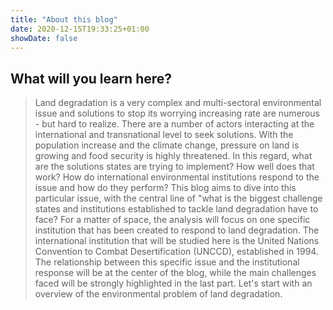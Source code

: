 ```yaml
---
title: "About this blog"
date: 2020-12-15T19:33:25+01:00
showDate: false
---
```


##  What will you learn here?


> Land degradation is a very complex and multi-sectoral environmental issue and solutions to stop its worrying increasing rate are numerous - but hard to realize. There are a number of actors interacting at the international and transnational level to seek solutions. With the population increase and the climate change, pressure on land is growing and food security is highly threatened. In this regard, what are the solutions states are trying to implement? How well does that work? How do international environmental institutions respond to the issue and how do they perform? This blog aims to dive into this particular issue, with the central line of "what is the biggest challenge states and institutions established to tackle land degradation have to face? For a matter of space, the analysis will focus on one specific institution that has been created to respond to land degradation. The international institution that will be studied here is the United Nations Convention to Combat Desertification (UNCCD), established in 1994. The relationship between this specific issue and the institutional response will be at the center of the blog, while the main challenges faced will be strongly highlighted in the last part. Let's start with an overview of the environmental problem of land degradation.


